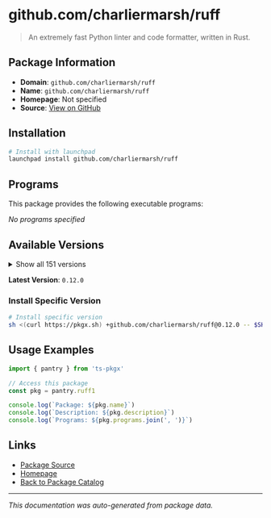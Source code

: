 # github.com/charliermarsh/ruff

> An extremely fast Python linter and code formatter, written in Rust.

## Package Information

- **Domain**: `github.com/charliermarsh/ruff`
- **Name**: `github.com/charliermarsh/ruff`
- **Homepage**: Not specified
- **Source**: [View on GitHub](https://github.com/pkgxdev/pantry/tree/main/projects/github.com/charliermarsh/ruff/package.yml)

## Installation

```bash
# Install with launchpad
launchpad install github.com/charliermarsh/ruff
```

## Programs

This package provides the following executable programs:

*No programs specified*

## Available Versions

<details>
<summary>Show all 151 versions</summary>

- `0.12.0`, `0.11.13`, `0.11.12`, `0.11.11`, `0.11.10`
- `0.11.9`, `0.11.8`, `0.11.7`, `0.11.6`, `0.11.5`
- `0.11.4`, `0.11.3`, `0.11.2`, `0.11.1`, `0.11.0`
- `0.10.0`, `0.9.10`, `0.9.9`, `0.9.8`, `0.9.7`
- `0.9.6`, `0.9.5`, `0.9.4`, `0.9.3`, `0.9.2`
- `0.9.1`, `0.9.0`, `0.8.6`, `0.8.5`, `0.8.4`
- `0.8.3`, `0.8.2`, `0.8.1`, `0.8.0`, `0.7.4`
- `0.7.3`, `0.7.2`, `0.7.1`, `0.7.0`, `0.6.9`
- `0.6.8`, `0.6.7`, `0.6.6`, `0.6.5`, `0.6.4`
- `0.6.3`, `0.6.2`, `0.6.1`, `0.6.0`, `0.5.7`
- `0.5.6`, `0.5.5`, `0.5.4`, `0.5.3`, `0.5.2`
- `0.5.1`, `0.5.0`, `0.4.10`, `0.4.9`, `0.4.8`
- `0.4.7`, `0.4.6`, `0.4.5`, `0.4.4`, `0.4.3`
- `0.4.2`, `0.4.1`, `0.4.0`, `0.3.7`, `0.3.6`
- `0.3.5`, `0.3.4`, `0.3.3`, `0.3.2`, `0.3.1`
- `0.3.0`, `0.2.2`, `0.2.1`, `0.2.0`, `0.1.15`
- `0.1.14`, `0.1.13`, `0.1.12`, `0.1.11`, `0.1.10`
- `0.1.9`, `0.1.8`, `0.1.7`, `0.1.6`, `0.1.5`
- `0.1.4`, `0.1.3`, `0.1.2`, `0.1.1`, `0.1.0`
- `0.0.292`, `0.0.291`, `0.0.290`, `0.0.289`, `0.0.288`
- `0.0.287`, `0.0.286`, `0.0.285`, `0.0.284`, `0.0.283`
- `0.0.282`, `0.0.281`, `0.0.280`, `0.0.279`, `0.0.278`
- `0.0.277`, `0.0.276`, `0.0.275`, `0.0.274`, `0.0.273`
- `0.0.272`, `0.0.271`, `0.0.270`, `0.0.269`, `0.0.268`
- `0.0.267`, `0.0.266`, `0.0.265`, `0.0.264`, `0.0.263`
- `0.0.262`, `0.0.261`, `0.0.260`, `0.0.259`, `0.0.258`
- `0.0.257`, `0.0.256`, `0.0.255`, `0.0.254`, `0.0.253`
- `0.0.252`, `0.0.251`, `0.0.250`, `0.0.249`, `0.0.248`
- `0.0.247`, `0.0.246`, `0.0.245`, `0.0.244`, `0.0.243`
- `0.0.242`, `0.0.241`, `0.0.240`, `0.0.239`, `0.0.238`
- `0.0.237`

</details>

**Latest Version**: `0.12.0`

### Install Specific Version

```bash
# Install specific version
sh <(curl https://pkgx.sh) +github.com/charliermarsh/ruff@0.12.0 -- $SHELL -i
```

## Usage Examples

```typescript
import { pantry } from 'ts-pkgx'

// Access this package
const pkg = pantry.ruff1

console.log(`Package: ${pkg.name}`)
console.log(`Description: ${pkg.description}`)
console.log(`Programs: ${pkg.programs.join(', ')}`)
```

## Links

- [Package Source](https://github.com/pkgxdev/pantry/tree/main/projects/github.com/charliermarsh/ruff/package.yml)
- [Homepage](#)
- [Back to Package Catalog](../package-catalog.md)

---

*This documentation was auto-generated from package data.*
